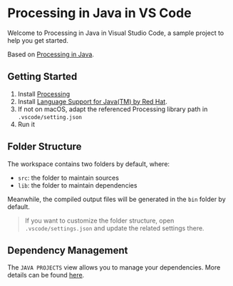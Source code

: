 # Processing in Java in VS Code

Welcome to Processing in Java in Visual Studio Code, a sample project to help you get started.

Based on [Processing in Java](https://happycoding.io/tutorials/java/processing-in-java).

## Getting Started

1. Install [Processing](https://processing.org)
2. Install [Language Support for Java(TM) by Red Hat](https://marketplace.visualstudio.com/items?itemName=redhat.java).
3. If not on macOS, adapt the referenced Processing library path in `.vscode/setting.json`
4. Run it

## Folder Structure

The workspace contains two folders by default, where:

- `src`: the folder to maintain sources
- `lib`: the folder to maintain dependencies

Meanwhile, the compiled output files will be generated in the `bin` folder by default.

> If you want to customize the folder structure, open `.vscode/settings.json` and update the related settings there.

## Dependency Management

The `JAVA PROJECTS` view allows you to manage your dependencies. More details can be found [here](https://github.com/microsoft/vscode-java-dependency#manage-dependencies).
